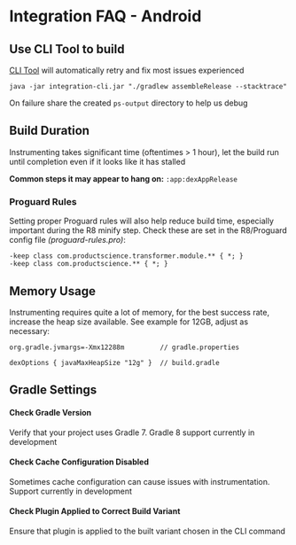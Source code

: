 # Integration FAQ - Android

## Use CLI Tool to build
[CLI Tool](cli-tool.md) will automatically retry and fix most issues experienced
```
java -jar integration-cli.jar "./gradlew assembleRelease --stacktrace"
```
On failure share the created `ps-output` directory to help us debug


## Build Duration
Instrumenting takes significant time (oftentimes > 1 hour), let the build run until completion even if it looks like it has stalled

**Common steps it may appear to hang on:** ```:app:dexAppRelease```


### Proguard Rules
Setting proper Proguard rules will also help reduce build time, especially important during the R8 minify step. Check these are set in the R8/Proguard config file *(proguard-rules.pro)*:
```
-keep class com.productscience.transformer.module.** { *; } 
-keep class com.productscience.** { *; }
```


## Memory Usage
Instrumenting requires quite a lot of memory, for the best success rate, increase the heap size available. See example for 12GB, adjust as necessary:
```
org.gradle.jvmargs=-Xmx12288m         // gradle.properties

dexOptions { javaMaxHeapSize "12g" }  // build.gradle
```


## Gradle Settings
#### Check Gradle Version
Verify that your project uses Gradle 7. Gradle 8 support currently in development

#### Check Cache Configuration Disabled
Sometimes cache configuration can cause issues with instrumentation. Support currently in development

#### Check Plugin Applied to Correct Build Variant
Ensure that plugin is applied to the built variant chosen in the CLI command
